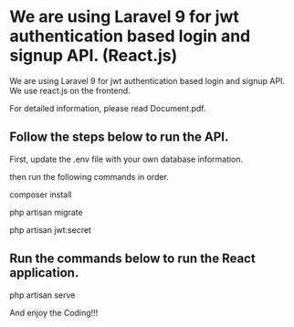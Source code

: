 # We are using Laravel 9 for jwt authentication based login and signup API. (React.js)

We are using Laravel 9 for jwt authentication based login and 
signup API. We use react.js on the frontend.

For detailed information, please read Document.pdf.

## Follow the steps below to run the API.

First, update the .env file with your own database information.

then run the following commands in order.

composer install

php artisan migrate

php artisan jwt:secret

## Run the commands below to run the React application.

php artisan serve

And enjoy the Coding!!!